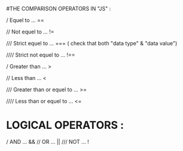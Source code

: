 #THE COMPARISON OPERATORS IN "JS" :

/ Equel to ... ==

// Not equel to ... !=

/// Strict equel to ... === ( check that both "data type" & "data value")

//// Strict not equel to ... !==

/ Greater than ... > 

// Less than ... <

/// Greater than or equel to ... >=

//// Less than or equel to ... <=

# LOGICAL OPERATORS : 

/ AND ... &&
// OR ... ||
/// NOT ... !
